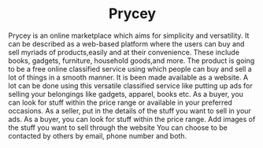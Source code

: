 <h1 align= "center">Prycey</h1>

<p>
    Prycey  is  an  online  marketplace  which  aims  for  simplicity  and  versatility.   It  can  be described as a web-based platform where the users can buy and sell myriads of products,easily and at their convenience. These include books, gadgets, furniture, household goods,and more.  The product is going to be a free online classified service using which people can  buy  and  sell  a  lot  of  things  in  a  smooth  manner.   It  is  been  made  available  as  a website.  A lot can be done using this versatile classified service like putting up ads for selling  your  belongings  like  gadgets,  apparel,  books  etc.   As  a  buyer,  you  can  look  for stuff within the price range or available in your preferred occasions.  As a seller, put in the details of the stuff you want to sell in your ads.  As a buyer, you can look for stuff within the price range.  Add images of the stuff you want to sell through the website You can choose to be contacted by others by email, phone number and both.
</p>
